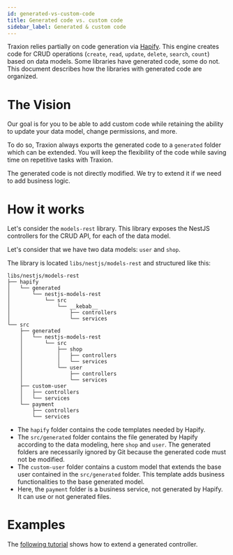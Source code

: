 ```yaml
---
id: generated-vs-custom-code
title: Generated code vs. custom code
sidebar_label: Generated & custom code
---
```


Traxion relies partially on code generation via [Hapify](https://docs.hapify.io/). This engine creates code for CRUD operations (`create`, `read`, `update`, `delete`, `search`, `count`) based on data models.
Some libraries have generated code, some do not. This document describes how the libraries with generated code are organized.

# The Vision[](https://docs.amplication.com/how-to/custom-code/#the-vision)

Our goal is for you to be able to add custom code while retaining the ability to update your data model, change permissions, and more.

To do so, Traxion always exports the generated code to a `generated` folder which can be extended. You will keep the flexibility of the code while saving time on repetitive tasks with Traxion.

The generated code is not directly modified. We try to extend it if we need to add business logic.

# **How it works**

Let's consider the `models-rest` library. This library exposes the NestJS controllers for the CRUD API, for each of the data model.

Let's consider that we have two data models: `user` and `shop`.

The library is located `libs/nestjs/models-rest` and structured like this:

```text
libs/nestjs/models-rest
├── hapify
│   └── generated
│       └── nestjs-models-rest
│           └── src
│               └── __kebab__
│                   ├── controllers
│                   └── services
└── src
    ├── generated
    │   └── nestjs-models-rest
    │       └── src
    │           ├── shop
    │           │   ├── controllers
    │           │   └── services
    │           └── user
    │               ├── controllers
    │               └── services
    ├── custom-user
    │   ├── controllers
    │   └── services
    └── payment
        ├── controllers
        └── services
```

- The `hapify` folder contains the code templates needed by Hapify.
- The `src/generated` folder contains the file generated by Hapify according to the data modeling, here `shop` and `user`. The generated folders are necessarily ignored by Git because the generated code must not be modified.
- The `custom-user` folder contains a custom model that extends the base user contained in the `src/generated` folder. This template adds business functionalities to the base generated model.
- Here, the `payment` folder is a business service, not generated by Hapify. It can use or not generated files.

# Examples

The [following tutorial](/docs/how-to/nestjs/extend-generated-controller) shows how to extend a generated controller.
